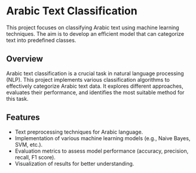 # Arabic Text Classification

This project focuses on classifying Arabic text using machine learning techniques. The aim is to develop an efficient model that can categorize text into predefined classes.

## Overview

Arabic text classification is a crucial task in natural language processing (NLP). This project implements various classification algorithms to effectively categorize Arabic text data. It explores different approaches, evaluates their performance, and identifies the most suitable method for this task.

## Features

- Text preprocessing techniques for Arabic language.
- Implementation of various machine learning models (e.g., Naive Bayes, SVM, etc.).
- Evaluation metrics to assess model performance (accuracy, precision, recall, F1 score).
- Visualization of results for better understanding.